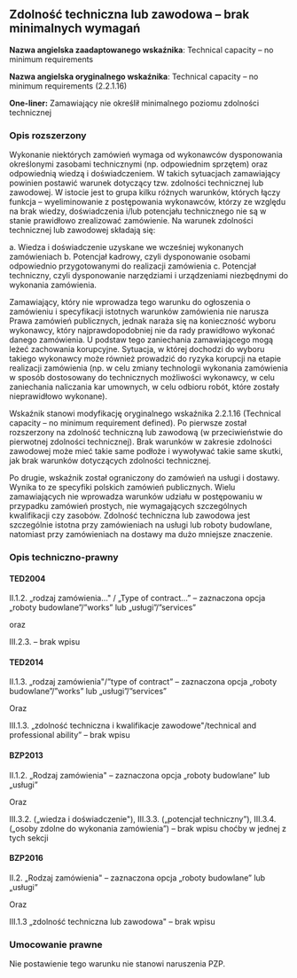 ## Zdolność techniczna lub zawodowa – brak minimalnych wymagań

**Nazwa angielska zaadaptowanego wskaźnika**: Technical capacity – no minimum requirements

**Nazwa angielska oryginalnego wskaźnika**: Technical capacity – no minimum requirements (2.2.1.16)

**One-liner:** Zamawiający nie określił minimalnego poziomu zdolności technicznej

### Opis rozszerzony 

Wykonanie niektórych zamówień wymaga od wykonawców dysponowania określonymi zasobami technicznymi (np. odpowiednim sprzętem) oraz odpowiednią wiedzą i doświadczeniem. W takich sytuacjach zamawiający powinien postawić warunek dotyczący tzw. zdolności technicznej lub zawodowej. W istocie jest to grupa kilku różnych warunków, których łączy funkcja – wyeliminowanie z postępowania wykonawców, którzy ze względu na brak wiedzy, doświadczenia i/lub potencjału technicznego nie są w stanie prawidłowo zrealizować zamówienie. Na warunek zdolności technicznej lub zawodowej składają się:

a. Wiedza i doświadczenie uzyskane we wcześniej wykonanych zamówieniach
b. Potencjał kadrowy, czyli dysponowanie osobami odpowiednio przygotowanymi do realizacji zamówienia
c. Potencjał techniczny, czyli dysponowanie narzędziami i urządzeniami niezbędnymi do wykonania zamówienia.

Zamawiający, który nie wprowadza tego warunku do ogłoszenia o zamówieniu i specyfikacji istotnych warunków zamówienia nie narusza Prawa zamówień publicznych, jednak naraża się na konieczność wyboru wykonawcy, który najprawdopodobniej nie da rady prawidłowo wykonać danego zamówienia. U podstaw tego zaniechania zamawiającego mogą leżeć zachowania korupcyjne. Sytuacja, w której dochodzi do wyboru takiego wykonawcy może również prowadzić do ryzyka korupcji na etapie realizacji zamówienia (np. w celu zmiany technologii wykonania zamówienia w sposób dostosowany do technicznych możliwości wykonawcy, w celu zaniechania naliczania kar umownych, w celu odbioru robót, które zostały nieprawidłowo wykonane).

Wskaźnik stanowi modyfikację oryginalnego wskaźnika 2.2.1.16 (Technical capacity – no minimum requirement defined). Po pierwsze został rozszerzony na zdolność techniczną lub zawodową (w przeciwieństwie do pierwotnej zdolności technicznej). Brak warunków w zakresie zdolności zawodowej może mieć takie same podłoże i wywoływać takie same skutki, jak brak warunków dotyczących zdolności technicznej.

Po drugie, wskaźnik został ograniczony do zamówień na usługi i dostawy. Wynika to ze specyfiki polskich zamówień publicznych. Wielu zamawiających nie wprowadza warunków udziału w postępowaniu w przypadku zamówień prostych, nie wymagających szczególnych kwalifikacji czy zasobów. Zdolność techniczna lub zawodowa jest szczególnie istotna przy zamówieniach na usługi lub roboty budowlane, natomiast przy zamówieniach na dostawy ma dużo mniejsze znaczenie.

### Opis techniczno-prawny

#### TED2004

II.1.2. „rodzaj zamówienia…" / „Type of contract…” – zaznaczona opcja „roboty budowlane”/”works” lub „usługi”/”services”

oraz

III.2.3. – brak wpisu


#### TED2014

II.1.3. „rodzaj zamówienia"/”type of contract” – zaznaczona opcja „roboty budowlane”/”works” lub „usługi”/”services”

Oraz

III.1.3. „zdolność techniczna i kwalifikacje zawodowe"/technical and professional ability” – brak wpisu

#### BZP2013

II.1.2. „Rodzaj zamówienia" – zaznaczona opcja „roboty budowlane” lub „usługi”

Oraz

III.3.2. („wiedza i doświadczenie"), III.3.3. („potencjał techniczny”), III.3.4. („osoby zdolne do wykonania zamówienia”) – brak wpisu choćby w jednej z tych sekcji

#### BZP2016

II.2. „Rodzaj zamówienia" – zaznaczona opcja „roboty budowlane” lub „usługi”

Oraz

III.1.3 „zdolność techniczna lub zawodowa" – brak wpisu


### Umocowanie prawne

Nie postawienie tego warunku nie stanowi naruszenia PZP.
